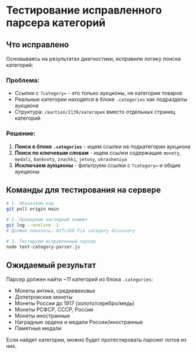 # Тестирование исправленного парсера категорий

## Что исправлено

Основываясь на результатах диагностики, исправили логику поиска категорий:

### Проблема:
- Ссылки с `?category=` - это только аукционы, не категории товаров
- Реальные категории находятся в блоке `.categories` как подразделы аукциона
- Структура: `/auction/2139/категория` вместо отдельных страниц категорий

### Решение:
1. **Поиск в блоке `.categories`** - ищем ссылки на подкатегории аукциона
2. **Поиск по ключевым словам** - ищем ссылки содержащие `monety`, `medali`, `banknoty`, `znachki`, `jetony`, `ukrasheniya`
3. **Исключаем аукционы** - фильтруем ссылки с `?category=` и общие аукционы

## Команды для тестирования на сервере

```bash
# 1. Обновляем код
git pull origin main

# 2. Проверяем последний коммит
git log --oneline -1
# Должно показать: 01fc358 Fix category discovery

# 3. Тестируем исправленный парсер
node test-category-parser.js
```

## Ожидаемый результат

Парсер должен найти ~11 категорий из блока `.categories`:
- Монеты антика, средневековье
- Допетровские монеты  
- Монеты России до 1917 (золото/серебро/медь)
- Монеты РСФСР, СССР, России
- Монеты иностранные
- Наградные ордена и медали России/иностранные
- Памятные медали

Если найдет категории, можно будет протестировать парсинг лотов из них.
